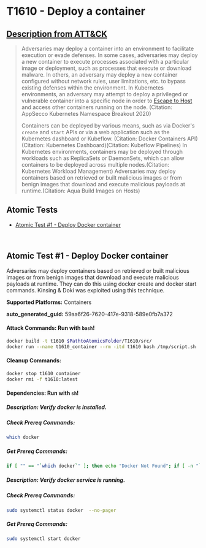 # T1610 - Deploy a container
## [Description from ATT&CK](https://attack.mitre.org/techniques/T1610)
<blockquote>

Adversaries may deploy a container into an environment to facilitate execution or evade defenses. In some cases, adversaries may deploy a new container to execute processes associated with a particular image or deployment, such as processes that execute or download malware. In others, an adversary may deploy a new container configured without network rules, user limitations, etc. to bypass existing defenses within the environment. In Kubernetes environments, an adversary may attempt to deploy a privileged or vulnerable container into a specific node in order to [Escape to Host](https://attack.mitre.org/techniques/T1611) and access other containers running on the node. (Citation: AppSecco Kubernetes Namespace Breakout 2020)

Containers can be deployed by various means, such as via Docker's <code>create</code> and <code>start</code> APIs or via a web application such as the Kubernetes dashboard or Kubeflow. (Citation: Docker Containers API)(Citation: Kubernetes Dashboard)(Citation: Kubeflow Pipelines) In Kubernetes environments, containers may be deployed through workloads such as ReplicaSets or DaemonSets, which can allow containers to be deployed across multiple nodes.(Citation: Kubernetes Workload Management) Adversaries may deploy containers based on retrieved or built malicious images or from benign images that download and execute malicious payloads at runtime.(Citation: Aqua Build Images on Hosts)

</blockquote>

## Atomic Tests

- [Atomic Test #1 - Deploy Docker container](#atomic-test-1---deploy-docker-container)


<br/>

## Atomic Test #1 - Deploy Docker container
Adversaries may deploy containers based on retrieved or built malicious images or from benign images that download and execute malicious payloads at runtime. They can do this using docker create and docker start commands. Kinsing & Doki was exploited using this technique.

**Supported Platforms:** Containers


**auto_generated_guid:** 59aa6f26-7620-417e-9318-589e0fb7a372






#### Attack Commands: Run with `bash`! 


```bash
docker build -t t1610 $PathtoAtomicsFolder/T1610/src/
docker run --name t1610_container --rm -itd t1610 bash /tmp/script.sh
```

#### Cleanup Commands:
```bash
docker stop t1610_container
docker rmi -f t1610:latest
```



#### Dependencies:  Run with `sh`!
##### Description: Verify docker is installed.
##### Check Prereq Commands:
```sh
which docker
```
##### Get Prereq Commands:
```sh
if [ "" == "`which docker`" ]; then echo "Docker Not Found"; if [ -n "`which apt-get`" ]; then sudo apt-get -y install docker ; elif [ -n "`which yum`" ]; then sudo yum -y install docker ; fi ; else echo "Docker installed"; fi
```
##### Description: Verify docker service is running.
##### Check Prereq Commands:
```sh
sudo systemctl status docker  --no-pager
```
##### Get Prereq Commands:
```sh
sudo systemctl start docker
```




<br/>
